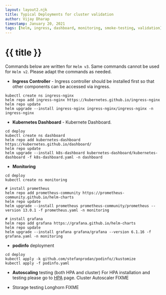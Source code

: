```yaml
---
layout: layout2.njk
title: Typical Deployments for cluster validation
author: Vijay Dharap
timestamp: January 20, 2021 
tags: [helm, ingress, dashboard, monitoring, smoke-testing, validation]
---
```

# {{ title }}

Commands below are written for `Helm v3`. Same commands cannot be used for `Helm v2`. Please adapt the commands as needed.
* __Ingress Controller__ - Ingress controller should be installed first so that other components can be accessed via ingress.
``` shell
kubectl create ns ingress-nginx
helm repo add ingress-nginx https://kubernetes.github.io/ingress-nginx
helm repo update
helm upgrade --install ingress-nginx ingress-nginx/ingress-nginx -n ingress-nginx
```
* __Kubernetes Dashboard__ - Kubernete Dashboard.
``` shell
cd deploy
kubectl create ns dashboard
helm repo add kubernetes-dashboard https://kubernetes.github.io/dashboard/
helm repo update
helm upgrade --install k8s-dashboard kubernetes-dashboard/kubernetes-dashboard -f k8s-dashboard.yaml -n dashboard
```
* __Monitoring__
``` shell
cd deploy
kubectl create ns monitoring

# install prometheus
helm repo add prometheus-community https://prometheus-community.github.io/helm-charts
helm repo update
helm upgrade --install prometheus prometheus-community/prometheus --version 13.0.1 -f prometheus.yaml -n monitoring

# install grafana
helm repo add grafana https://grafana.github.io/helm-charts
helm repo update
helm upgrade --install grafana grafana/grafana --version 6.1.16 -f grafana.yaml -n monitoring
```
* __podinfo__ deployment
``` shell
cd deploy
kubectl apply -k github.com/stefanprodan/podinfo//kustomize
kubectl apply -f podinfo.yaml
```
* __Autoscaling__ testing (both HPA and cluster)
For HPA installation and testing please go to [HPA](../hpa) page.
Cluster Autoscaler FIXME

* Storage testing
Longhorn FIXME
